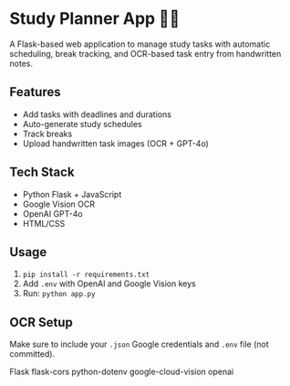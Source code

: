 # Study Planner App 🧠⏰

A Flask-based web application to manage study tasks with automatic scheduling, break tracking, and OCR-based task entry from handwritten notes.

## Features
- Add tasks with deadlines and durations
- Auto-generate study schedules
- Track breaks
- Upload handwritten task images (OCR + GPT-4o)

## Tech Stack
- Python Flask + JavaScript
- Google Vision OCR
- OpenAI GPT-4o
- HTML/CSS

## Usage
1. `pip install -r requirements.txt`
2. Add `.env` with OpenAI and Google Vision keys
3. Run: `python app.py`

## OCR Setup
Make sure to include your `.json` Google credentials and `.env` file (not committed).

Flask
flask-cors
python-dotenv
google-cloud-vision
openai